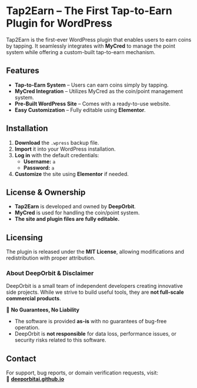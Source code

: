 
# Tap2Earn – The First Tap-to-Earn Plugin for WordPress  

Tap2Earn is the first-ever WordPress plugin that enables users to earn coins by tapping. It seamlessly integrates with **MyCred** to manage the point system while offering a custom-built tap-to-earn mechanism.  

## Features  

- **Tap-to-Earn System** – Users can earn coins simply by tapping.  
- **MyCred Integration** – Utilizes MyCred as the coin/point management system.  
- **Pre-Built WordPress Site** – Comes with a ready-to-use website.  
- **Easy Customization** – Fully editable using **Elementor**.  

## Installation  

1. **Download** the `.wpress` backup file.  
2. **Import** it into your WordPress installation.  
3. **Log in** with the default credentials:  
   - **Username:** `a`  
   - **Password:** `a`  
4. **Customize** the site using **Elementor** if needed.  

## License & Ownership  

- **Tap2Earn** is developed and owned by **DeepOrbit**.  
- **MyCred** is used for handling the coin/point system.  
- **The site and plugin files are fully editable.**  

## Licensing  

The plugin is released under the **MIT License**, allowing modifications and redistribution with proper attribution.  

### About DeepOrbit & Disclaimer  

DeepOrbit is a small team of independent developers creating innovative side projects. While we strive to build useful tools, they are **not full-scale commercial products**.  

🚨 **No Guarantees, No Liability**  
- The software is provided **as-is** with no guarantees of bug-free operation.  
- DeepOrbit is **not responsible** for data loss, performance issues, or security risks related to this software.  

## Contact  

For support, bug reports, or domain verification requests, visit:  
🔗 **[deeporbitai.github.io](https://deeporbitai.github.io)**  
